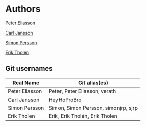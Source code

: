 # Authors

[Peter Eliasson](https://github.com/verath)

[Carl Jansson](https://github.com/HeyHoProBro)

[Simon Persson](https://github.com/tholene)

[Erik Tholen](https://github.com/tholene)

## Git usernames

Real Name       | Git alias(es)       
--------------- | --------------
Peter Eliasson  | Peter, Peter Eliasson, verath
Carl Jansson    | HeyHoProBro
Simon Persson   | Simon, Simon Persson, simonjrp, sjrp
Erik Tholen     | Erik, Erik Tholén, Erik Tholen  


 

